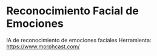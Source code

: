 # Reconocimiento Facial de Emociones
IA de reconocimiento de emociones faciales
Herramienta: https://www.morphcast.com/

